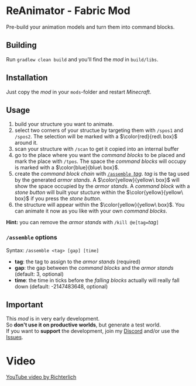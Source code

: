 # ReAnimator - Fabric Mod
Pre-build your animation models and turn them into command blocks.

## Building
Run `gradlew clean build` and you'll find the *mod* in `build/libs`.

## Installation
Just copy the *mod* in your `mods`-folder and restart *Minecraft*.

## Usage
1. build your structure you want to animate.
2. select two corners of your structue by targeting them with `/spos1` and `/spos2`. The selection will be marked with a $\color{red}{red\ box}$ around it.
3. scan your structure with `/scan` to get it copied into an internal buffer
4. go to the place where you want the *command blocks* to be placed and mark the place with `/tpos`. The space the *command blocks* will occupy is marked with a $\color{blue}{blue\ box}$.
5. create the *command block chain* with [`/assemble `*tag*](#assemble-options). *tag* is the tag used by the generated *armor stands*. A $\color{yellow}{yellow\ box}$ will show the space occupied by the *armor stands*. A *command block* with a *stone button* will built your stucture within the $\color{yellow}{yellow\ box}$ if you press the *stone button*.
6. the structure will appear within the $\color{yellow}{yellow\ box}$.
You can animate it now as you like with your own *command blocks*.

**Hint:** you can remove the *armor stands* with `/kill @e[tag=`*tag*`]`

### `/assemble` options
Syntax: `/assemble <tag> [gap] [time]`
- **tag**: the tag to assign to the *armor stands* (required)
- **gap**: the gap between the *command blocks* and the *armor stands* (default: 3, optional)
- **time**: the time in ticks before the *falling blocks* actually will really fall down (default: -2147483648, optional)

## Important
This *mod* is in very early development.<br />
So **don't use it on productive worlds**, but generate a test world.<br />
If you want to **support** the development, join my [Discord](https://discord.gg/tkX9BcwCCS) and/or use the [Issues](https://github.com/velnias75/ReAnimator/issues).

# Video
[YouTube video by Richterlich](https://youtu.be/XPBeLFLsFO0)
